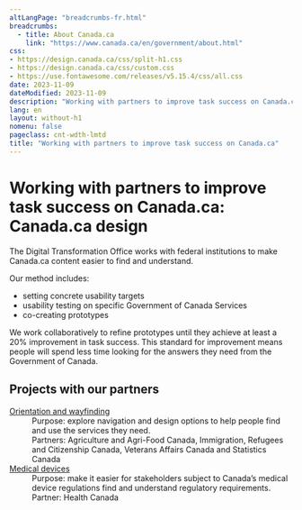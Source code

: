 ```yaml
---
altLangPage: "breadcrumbs-fr.html"
breadcrumbs:
  - title: About Canada.ca
    link: "https://www.canada.ca/en/government/about.html"
css:
- https://design.canada.ca/css/split-h1.css
- https://design.canada.ca/css/custom.css
- https://use.fontawesome.com/releases/v5.15.4/css/all.css
date: 2023-11-09
dateModified: 2023-11-09
description: "Working with partners to improve task success on Canada.ca"
lang: en
layout: without-h1
nomenu: false
pageclass: cnt-wdth-lmtd
title: "Working with partners to improve task success on Canada.ca"
---
```

<h1 property="name" id="wb-cont" dir="ltr"><span class="stacked"><span>Working with partners to improve task success on Canada.ca</span>: <span>Canada.ca design</span></span></h1>
<p>The Digital Transformation Office works with federal institutions to make Canada.ca content easier to find and understand.</p>
<p>Our method includes:</p>
<ul>
  <li>setting concrete usability targets</li>
  <li>usability testing on specific Government of Canada Services</li>
  <li>co-creating prototypes</li>
</ul>
<p>We work collaboratively to refine prototypes until they achieve at least a 20% improvement in task success.  This standard for improvement means people will spend less time looking for the answers they need from the Government of Canada.</p>
<h2>Projects with our partners</h2>
<div class="col-md-8">
  <div class="panel panel-default">
    <div class="panel-body">
      <dl class="dl-horizontal">
        <dt><a href="#">Orientation and wayfinding</a></dt>
        <dd>Purpose: explore navigation and design options to help people find and use the services they need.</dd>
        <dd>Partners: Agriculture and Agri-Food Canada, Immigration, Refugees and Citizenship Canada, Veterans Affairs Canada and Statistics Canada</dd>
        <dt><a href="#">Medical devices</a></dt>
        <dd>Purpose: make it easier for stakeholders subject to Canada’s medical device regulations find and understand regulatory requirements.</dd>
        <dd>Partner: Health Canada</dd>
      </dl>
    </div>
  </div>
</div>
